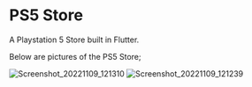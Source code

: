 # PS5 Store 

A Playstation 5 Store built in Flutter. 

Below are pictures of the PS5 Store;

![Screenshot_20221109_121310](https://user-images.githubusercontent.com/60136666/200896500-01c4cad8-4189-4944-9ad3-18baf62b430b.png)
![Screenshot_20221109_121239](https://user-images.githubusercontent.com/60136666/200896478-ae707f87-f976-4c65-b3f1-953c14e04065.png)

